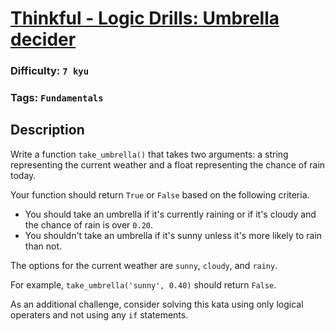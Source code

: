 # [Thinkful - Logic Drills: Umbrella decider](https://www.codewars.com/kata/5865a28fa5f191d35f0000f8)

### Difficulty: `7 kyu`

### Tags: `Fundamentals`

## Description

Write a function `take_umbrella()` that takes two arguments: a string representing the current weather and a float representing the chance of rain today.

Your function should return `True` or `False` based on the following criteria.

- You should take an umbrella if it's currently raining or if it's cloudy and the chance of rain is over `0.20`.
- You shouldn't take an umbrella if it's sunny unless it's more likely to rain than not.

The options for the current weather are `sunny`, `cloudy`, and `rainy`.

For example, `take_umbrella('sunny', 0.40)` should return `False`.

As an additional challenge, consider solving this kata using only logical operaters and not using any `if` statements.